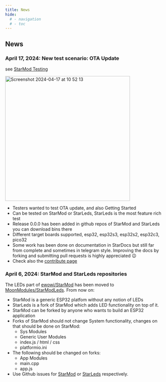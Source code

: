 ```yaml
---
title: News
hide:
  # - navigation
  # - toc
---
```


## News

### April 17, 2024: New test scenario: OTA Update

see [StarMod Testing](https://ewowi.github.io/StarDocs/BasicsStarMod/Testing/)

<img width="400" alt="Screenshot 2024-04-17 at 10 52 13" src="https://github.com/ewowi/StarDocs/assets/138451817/fc72063e-20b5-4f55-ba13-cbe80b889b0b">

* Testers wanted to test OTA update, and also Getting Started 
* Can be tested on StarMod or StarLeds, StarLeds is the most feature rich test
* Release 0.0.0 has been added in github repos of StarMod and StarLeds you can download bins there
* Different target boards supported, esp32, esp32s3, esp32s2, esp32c3, pico32
* Some work has been done on documentation in StarDocs but still far from complete and sometimes in telegram style. Improving the docs by forking and submitting pull requests is highly appreciated :wink:
* Check also the [contribute page](https://ewowi.github.io/StarDocs/BasicsStarMod/Contribute/)



### April 6, 2024: StarMod and StarLeds repositories

The LEDs part of [ewowi/StarMod](https://github.com/ewowi/StarMod) has been moved to [MoonModules/StarModLeds](https://github.com/MoonModules/StarModLeds). From now on:

* StarMod is a generic ESP32 platfom without any notion of LEDs
* StarLeds is a fork of StarMod which adds LED functionality on top of it.
* StarMod can be forked by anyone who wants to build an ESP32 application
* Forks of StarMod should not change System functionality, changes on that should be done on StarMod:
    * Sys Modules 
    * Generic User Modules
    * index.js / html / css
    * platformio.ini
* The following should be changed on forks:
    * App Modules
    * main.cpp
    * app.js 
* Use Github issues for [StarMod](https://github.com/ewowi/StarMod/issues) or [StarLeds](https://github.com/MoonModules/StarModLeds/issues) respectively.
